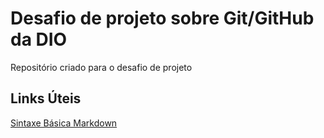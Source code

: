 # Desafio de projeto sobre  Git/GitHub da DIO
Repositório criado para o desafio de projeto

## Links Úteis
[Sintaxe Básica Markdown](https://www.markdownguide.org/basic-syntax/)
